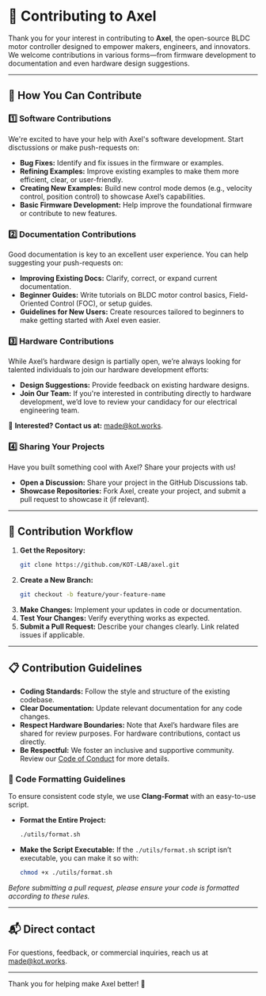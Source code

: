 
# 🤝 Contributing to Axel

Thank you for your interest in contributing to **Axel**, the open-source BLDC motor controller designed to empower makers, engineers, and innovators. We welcome contributions in various forms—from firmware development to documentation and even hardware design suggestions.

---

## 🚀 How You Can Contribute

### 1️⃣ Software Contributions

We're excited to have your help with Axel's software development. Start disctussions or make push-requests on:
- **Bug Fixes:** Identify and fix issues in the firmware or examples.
- **Refining Examples:** Improve existing examples to make them more efficient, clear, or user-friendly.
- **Creating New Examples:** Build new control mode demos (e.g., velocity control, position control) to showcase Axel’s capabilities.
- **Basic Firmware Development:** Help improve the foundational firmware or contribute to new features.

### 2️⃣ Documentation Contributions

Good documentation is key to an excellent user experience. You can help suggesting your push-requests on:
- **Improving Existing Docs:** Clarify, correct, or expand current documentation.
- **Beginner Guides:** Write tutorials on BLDC motor control basics, Field-Oriented Control (FOC), or setup guides.
- **Guidelines for New Users:** Create resources tailored to beginners to make getting started with Axel even easier.

### 3️⃣ Hardware Contributions

While Axel’s hardware design is partially open, we’re always looking for talented individuals to join our hardware development efforts:
- **Design Suggestions:** Provide feedback on existing hardware designs.
- **Join Our Team:** If you're interested in contributing directly to hardware development, we’d love to review your candidacy for our electrical engineering team.

📧 **Interested? Contact us at:** [made@kot.works](mailto:made@kot.works).

### 4️⃣ Sharing Your Projects

Have you built something cool with Axel? Share your projects with us!
- **Open a Discussion:** Share your project in the GitHub Discussions tab.
- **Showcase Repositories:** Fork Axel, create your project, and submit a pull request to showcase it (if relevant).


---

## 🔨 Contribution Workflow

1. **Get the Repository:**
   ```bash
   git clone https://github.com/KOT-LAB/axel.git
   ```
2. **Create a New Branch:**
   ```bash
   git checkout -b feature/your-feature-name
   ```
3. **Make Changes:** Implement your updates in code or documentation.
4. **Test Your Changes:** Verify everything works as expected.
5. **Submit a Pull Request:** Describe your changes clearly. Link related issues if applicable.

---

## 📋 Contribution Guidelines

- **Coding Standards:** Follow the style and structure of the existing codebase.
- **Clear Documentation:** Update relevant documentation for any code changes.
- **Respect Hardware Boundaries:** Note that Axel’s hardware files are shared for review purposes. For hardware contributions, contact us directly.
- **Be Respectful:** We foster an inclusive and supportive community. Review our [Code of Conduct](CODE_OF_CONDUCT.md) for more details.

### 🧹 Code Formatting Guidelines

To ensure consistent code style, we use **Clang-Format** with an easy-to-use script.

- **Format the Entire Project:**
  ```bash
  ./utils/format.sh
  ```

- **Make the Script Executable:**
  If the `./utils/format.sh` script isn’t executable, you can make it so with:
  ```bash
  chmod +x ./utils/format.sh
  ```

*Before submitting a pull request, please ensure your code is formatted according to these rules.*

---

## 📬 Direct contact

For questions, feedback, or commercial inquiries, reach us at [made@kot.works](mailto:made@kot.works).

---

Thank you for helping make Axel better! 🚀